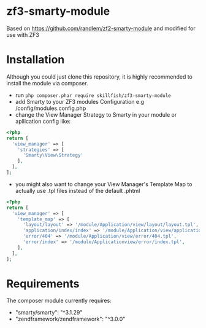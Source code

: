 # zf3-smarty-module
Based on https://github.com/randlem/zf2-smarty-module and modified for use with ZF3

# Installation
Although you could just clone this repository, it is highly recommended to install the module via composer.
- run `php composer.phar require skillfish/zf3-smarty-module`
- add Smarty to your ZF3 modules Configuration e.g /config/modules.config.php
- change the View Manager Strategy to Smarty in your module or apllication config like:
```php
<?php
return [
  'view_manager' => [
    'strategies' => [
      'Smarty\View\Strategy'
    ],
  ],
];
```
- you might also want to change your View Manager's Template Map to actually use .tpl files instead of the default .phtml
```php
<?php
return [
  'view_manager' => [
    'template_map' => [
      'layout/layout' => '/module/Application/view/layout/layout.tpl',
      'application/index/index' => '/module/Application/view/application/index/index.tpl',
      'error/404' => '/module/Application/view/error/404.tpl',
      'error/index' => '/module/Applicationview/error/index.tpl',
    ],
  ],
];
```
# Requirements
The composer module currently requires:
- "smarty/smarty": "^3.1.29"
- "zendframework/zendframework": "^3.0.0"
